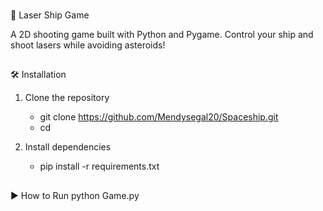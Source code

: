 
###
🚀 Laser Ship Game

A 2D shooting game built with Python and Pygame.
Control your ship and shoot lasers while avoiding asteroids!

##
🛠️ Installation

1. Clone the repository
   - git clone https://github.com/Mendysegal20/Spaceship.git
   - cd <repo-name>

2. Install dependencies
   - pip install -r requirements.txt


##
▶️ How to Run
  python Game.py

